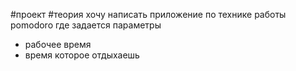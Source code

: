 #проект #теория 
хочу написать приложение по технике работы pomodoro 
где задается параметры 
- рабочее время
- время которое отдыхаешь